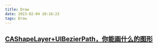 ```yaml
---
title: Draw
date: 2023-02-04 10:16:23
tags: Draw
---
```



## [CAShapeLayer+UIBezierPath，你能画什么的图形](https://juejin.cn/post/7037050088027815949)
